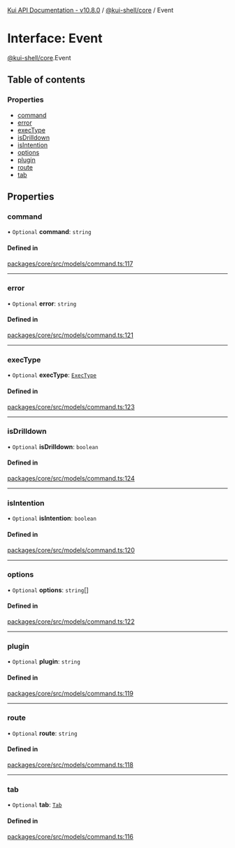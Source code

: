 [Kui API Documentation - v10.8.0](../README.md) / [@kui-shell/core](../modules/kui_shell_core.md) / Event

# Interface: Event

[@kui-shell/core](../modules/kui_shell_core.md).Event

## Table of contents

### Properties

- [command](kui_shell_core.Event.md#command)
- [error](kui_shell_core.Event.md#error)
- [execType](kui_shell_core.Event.md#exectype)
- [isDrilldown](kui_shell_core.Event.md#isdrilldown)
- [isIntention](kui_shell_core.Event.md#isintention)
- [options](kui_shell_core.Event.md#options)
- [plugin](kui_shell_core.Event.md#plugin)
- [route](kui_shell_core.Event.md#route)
- [tab](kui_shell_core.Event.md#tab)

## Properties

### command

• `Optional` **command**: `string`

#### Defined in

[packages/core/src/models/command.ts:117](https://github.com/mra-ruiz/kui/blob/76908b178/packages/core/src/models/command.ts#L117)

---

### error

• `Optional` **error**: `string`

#### Defined in

[packages/core/src/models/command.ts:121](https://github.com/mra-ruiz/kui/blob/76908b178/packages/core/src/models/command.ts#L121)

---

### execType

• `Optional` **execType**: [`ExecType`](../enums/kui_shell_core.ExecType.md)

#### Defined in

[packages/core/src/models/command.ts:123](https://github.com/mra-ruiz/kui/blob/76908b178/packages/core/src/models/command.ts#L123)

---

### isDrilldown

• `Optional` **isDrilldown**: `boolean`

#### Defined in

[packages/core/src/models/command.ts:124](https://github.com/mra-ruiz/kui/blob/76908b178/packages/core/src/models/command.ts#L124)

---

### isIntention

• `Optional` **isIntention**: `boolean`

#### Defined in

[packages/core/src/models/command.ts:120](https://github.com/mra-ruiz/kui/blob/76908b178/packages/core/src/models/command.ts#L120)

---

### options

• `Optional` **options**: `string`[]

#### Defined in

[packages/core/src/models/command.ts:122](https://github.com/mra-ruiz/kui/blob/76908b178/packages/core/src/models/command.ts#L122)

---

### plugin

• `Optional` **plugin**: `string`

#### Defined in

[packages/core/src/models/command.ts:119](https://github.com/mra-ruiz/kui/blob/76908b178/packages/core/src/models/command.ts#L119)

---

### route

• `Optional` **route**: `string`

#### Defined in

[packages/core/src/models/command.ts:118](https://github.com/mra-ruiz/kui/blob/76908b178/packages/core/src/models/command.ts#L118)

---

### tab

• `Optional` **tab**: [`Tab`](kui_shell_core.Tab.md)

#### Defined in

[packages/core/src/models/command.ts:116](https://github.com/mra-ruiz/kui/blob/76908b178/packages/core/src/models/command.ts#L116)

